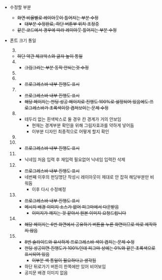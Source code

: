 * 수정할 부분

  * ~~화면 비율별로 레이아웃이 틀어지는 부분 수정~~
    * ~~대부분 수정완료, 하단 버튼부 위치 조정중~~
  * ~~같은 코드에서 경우에 따라 레이아웃 틀어지는 부분 수정~~

* 폰트 크기 통일

  3. 

   * ~~하단 약관 체크박스와 글자 높이 통일~~

  4.  * ~~그림그리는 부분 동작 안되는것 수정~~
  5.  
  6.  * ~~프로그레스바 내부 진행도 표시~~
  7.  * ~~프로그레스바 내부 진행도 표시~~
      * ~~해당 페이지는 펀딩 성공 페이지로 진행도 100%로 설정되어 있음에도 프로그레스바가 초록색이랑 겹쳐보이는 문제 수정~~
  8.  * 테두리 없는 흰색박스로 둘 경우 칸 경계가 거의 안보임
        * 현재는 경계부분 확인을 위해 그림자효과를 약하게 넣어둠
        * 이부분 디자인 최종적으로 어떻게 할지 확인
  9.  
  10.  * ~~프로그레스바 내부 진행도 표시~~
  11.  * 닉네임 처음 입력 후 재입력 필요없어 닉네임 입력칸 삭제
  12.  * ~~프로그레스바 내부 진행도 표시~~
       * 네번째 이후의 펀딩명단 작성시 레이아웃이 제대로 안 잡혀 해당부분만 비워둠
         * 이후 다시 수정예정
  13.  * ~~프로그레스바 내부 진행도 표시~~
       * ~~메시지 배경 이미지 소스가 없어 피그마에서 다운받음~~
         * ~~이미지가 깨지는 것 같아서 원본 이미지 요청드립니다~~
  14.  * ~~해당 페이지는 6번 화면에서 공유하기 버튼을 누른 화면이므로 따로 제작하지 않음~~
  15.  * ~~8번 슬라이드와 유사하게 프로그레스바 색이 겹치는 문제 수정~~
       * ~~펀딩 성공이면 진행도가 100%인데 피그마 상에는 0%와 같은 초록색으로 표시되어 있음~~
         * ~~이부분 색 통일이 필요하다고 생각됨~~
       * 하단 뒤로가기 버튼이 한쪽에만 있어 비어보임
       * 공지문 배경 이미지 없음

